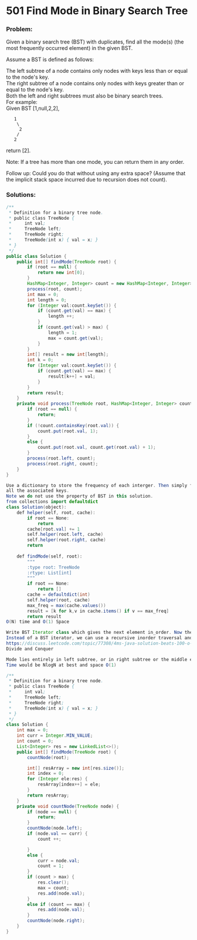 # 501 Find Mode in Binary Search Tree

### Problem:

Given a binary search tree \(BST\) with duplicates, find all the mode\(s\) \(the most frequently occurred element\) in the given BST.

Assume a BST is defined as follows:

The left subtree of a node contains only nodes with keys less than or equal to the node's key.  
The right subtree of a node contains only nodes with keys greater than or equal to the node's key.  
Both the left and right subtrees must also be binary search trees.  
For example:  
Given BST \[1,null,2,2\],

```
   1
    \
     2
    /
   2
```

return \[2\].

Note: If a tree has more than one mode, you can return them in any order.

Follow up: Could you do that without using any extra space? \(Assume that the implicit stack space incurred due to recursion does not count\).

### Solutions:

```java
/**
 * Definition for a binary tree node.
 * public class TreeNode {
 *     int val;
 *     TreeNode left;
 *     TreeNode right;
 *     TreeNode(int x) { val = x; }
 * }
 */
public class Solution {
    public int[] findMode(TreeNode root) {
        if (root == null) {
            return new int[0];
        }
        HashMap<Integer, Integer> count = new HashMap<Integer, Integer>();
        process(root, count);
        int max = 0;
        int length = 0;
        for (Integer val:count.keySet()) {
            if (count.get(val) == max) {
                length ++;
            }
            if (count.get(val) > max) {
                length = 1;
                max = count.get(val);
            }
        }
        int[] result = new int[length];
        int k = 0;
        for (Integer val:count.keySet()) {
            if (count.get(val) == max) {
                result[k++] = val;
            }
        }
        return result;
    }
    private void process(TreeNode root, HashMap<Integer, Integer> count) {
        if (root == null) {
            return;
        }
        if (!count.containsKey(root.val)) {
            count.put(root.val, 1);
        }
        else {
            count.put(root.val, count.get(root.val) + 1);
        }
        process(root.left, count);
        process(root.right, count);
    }
}
```

```java
Use a dictionary to store the frequency of each interger. Then simply find the largest frequency and return
all the associated keys.
Note we do not use the property of BST in this solution.
from collections import defaultdict
class Solution(object):
    def helper(self, root, cache):
        if root == None:
            return
        cache[root.val] += 1
        self.helper(root.left, cache)
        self.helper(root.right, cache)
        return
    
    def findMode(self, root):
        """
        :type root: TreeNode
        :rtype: List[int]
        """
        if root == None:
            return []
        cache = defaultdict(int)
        self.helper(root, cache)
        max_freq = max(cache.values())
        result = [k for k,v in cache.items() if v == max_freq]
        return result
O(N) time and O(1) Space

Write BST Iterator class which gives the next element in_order. Now the problem reduces to finding mode in a sorted array.
Instead of a BST iterator, we can use a recursive inorder traversal and store a class variable pre to indicate the previous integer.
https://discuss.leetcode.com/topic/77308/4ms-java-solution-beats-100-o-1-space-recursion-stack-space-doesn-t-count
Divide and Conquer

Mode lies entirely in left subtree, or in right subtree or the middle element is the mode.
Time would be NlogN at best and space O(1)
```

```java
/**
 * Definition for a binary tree node.
 * public class TreeNode {
 *     int val;
 *     TreeNode left;
 *     TreeNode right;
 *     TreeNode(int x) { val = x; }
 * }
 */
class Solution {
    int max = 0;
    int curr = Integer.MIN_VALUE;
    int count = 0;
    List<Integer> res = new LinkedList<>();
    public int[] findMode(TreeNode root) {
        countNode(root);

        int[] resArray = new int[res.size()];
        int index = 0;
        for (Integer ele:res) {
            resArray[index++] = ele;
        }
        return resArray;
    }
    private void countNode(TreeNode node) {
        if (node == null) {
            return;
        }
        countNode(node.left);
        if (node.val == curr) {
            count ++;

        }
        else {
            curr = node.val;
            count = 1;
        }
        if (count > max) {
            res.clear();
            max = count;
            res.add(node.val);
        }
        else if (count == max) {
            res.add(node.val);
        }
        countNode(node.right);
    }
}
```



